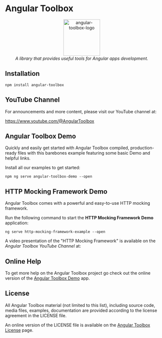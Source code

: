 # Angular Toolbox
<p align="center">
  <img src="https://pascalechemann.com/angular-toolbox/assets/logo/angular-toolbox.png" alt="angular-toolbox-logo" width="120px" height="120px"/>
  <br>
  <i>A library that provides useful tools for Angular apps development.</i>
</p>

## Installation

```
npm install angular-toolbox
```

## YouTube Channel

For announcements and more content, please visit our YouTube channel at:

https://www.youtube.com/@AngularToolbox

## Angular Toolbox Demo

Quickly and easily get started with Angular Toolbox compiled, production-ready files with this barebones example featuring some basic Demo and helpful links.

Install all our examples to get started:

```
npm ng serve angular-toolbox-demo --open
```

## HTTP Mocking Framework Demo

Angular Toolbox comes with a powerful and easy-to-use HTTP mocking framework.

Run the following command to start the **HTTP Mocking Framework Demo** application:

```
ng serve http-mocking-framework-example --open
```

A video presentation of the "HTTP Mocking Framework" is available on the *Angular Toolbox YouTube Channel* at:


## Online Help

To get more help on the Angular Toolbox project go check out the online version of the [Angular Toolbox Demo](https://pascalechemann.com/angular-toolbox) app.

## License

All Angular Toolbox material (not limited to this list), including source code, media files, examples, documentation are provided according to the license agreement in the LICENSE file.

An online version of the LICENSE file is available on the [Angular Toolbox License](https://pascalechemann.com/angular-toolbox/resources/license) page.
